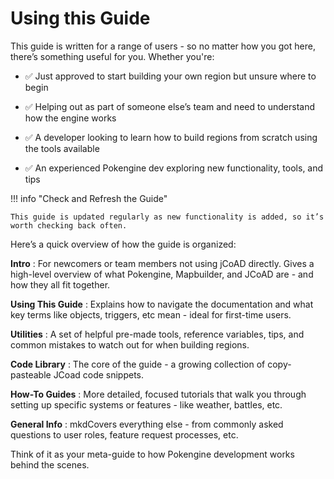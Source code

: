# Using this Guide
This guide is written for a range of users - so no matter how you got here, there’s something useful for you.
Whether you're:

- :white_check_mark: Just approved to start building your own region but unsure where to begin

- :white_check_mark: Helping out as part of someone else’s team and need to understand how the engine works

- :white_check_mark: A developer looking to learn how to build regions from scratch using the tools available

- :white_check_mark: An experienced Pokengine dev exploring new functionality, tools, and tips

!!! info "Check and Refresh the Guide"

    This guide is updated regularly as new functionality is added, so it’s worth checking back often.  

   
Here’s a quick overview of how the guide is organized:

**Intro**
: For newcomers or team members not using jCoAD directly. Gives a high-level overview of what Pokengine, Mapbuilder, and JCoAD are - and how they all fit together.

**Using This Guide**
: Explains how to navigate the documentation and what key terms like objects, triggers, etc mean - ideal for first-time users.

**Utilities**
: A set of helpful pre-made tools, reference variables, tips, and common mistakes to watch out for when building regions.

**Code Library**
: The core of the guide - a growing collection of copy-pasteable JCoad code snippets.

**How-To Guides**
: More detailed, focused tutorials that walk you through setting up specific systems or features - like weather, battles, etc.

**General Info**
: mkdCovers everything else - from commonly asked questions to user roles, feature request processes, etc.

Think of it as your meta-guide to how Pokengine development works behind the scenes.